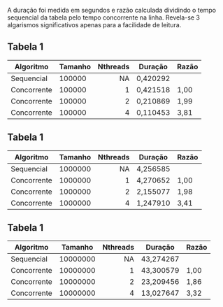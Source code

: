 A duração foi medida em segundos e razão calculada dividindo o tempo sequencial da tabela pelo tempo concorrente na linha. Revela-se 3 algarismos significativos apenas para a facilidade de leitura.

## Tabela 1
| Algoritmo | Tamanho | Nthreads | Duração | Razão |
| --- | --- | ---: | --- | --- |
Sequencial | 100000 | NA | 0,420292 | |
Concorrente | 100000 | 1 | 0,421518 | 1,00 |
Concorrente | 100000 | 2 | 0,210869 | 1,99 |
Concorrente | 100000 | 4 | 0,110453 | 3,81 |

## Tabela 1
| Algoritmo | Tamanho | Nthreads | Duração | Razão |
| --- | --- | ---: | --- | --- |
Sequencial | 1000000 | NA | 4,256585 | |
Concorrente | 1000000 | 1 | 4,270652 | 1,00 |
Concorrente | 1000000 | 2 | 2,155077 | 1,98 |
Concorrente | 1000000 | 4 | 1,247910 | 3,41 |

## Tabela 1
| Algoritmo | Tamanho | Nthreads | Duração | Razão |
| --- | --- | ---: | --- | --- |
Sequencial | 10000000 | NA | 43,274267 | |
Concorrente | 10000000 | 1 | 43,300579 | 1,00 |
Concorrente | 10000000 | 2 | 23,209456 | 1,86 |
Concorrente | 10000000 | 4 | 13,027647 | 3,32 |

